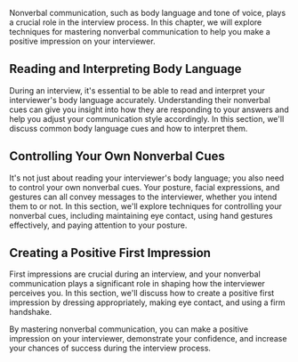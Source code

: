 
Nonverbal communication, such as body language and tone of voice, plays a crucial role in the interview process. In this chapter, we will explore techniques for mastering nonverbal communication to help you make a positive impression on your interviewer.

Reading and Interpreting Body Language
--------------------------------------

During an interview, it's essential to be able to read and interpret your interviewer's body language accurately. Understanding their nonverbal cues can give you insight into how they are responding to your answers and help you adjust your communication style accordingly. In this section, we'll discuss common body language cues and how to interpret them.

Controlling Your Own Nonverbal Cues
-----------------------------------

It's not just about reading your interviewer's body language; you also need to control your own nonverbal cues. Your posture, facial expressions, and gestures can all convey messages to the interviewer, whether you intend them to or not. In this section, we'll explore techniques for controlling your nonverbal cues, including maintaining eye contact, using hand gestures effectively, and paying attention to your posture.

Creating a Positive First Impression
------------------------------------

First impressions are crucial during an interview, and your nonverbal communication plays a significant role in shaping how the interviewer perceives you. In this section, we'll discuss how to create a positive first impression by dressing appropriately, making eye contact, and using a firm handshake.

By mastering nonverbal communication, you can make a positive impression on your interviewer, demonstrate your confidence, and increase your chances of success during the interview process.

